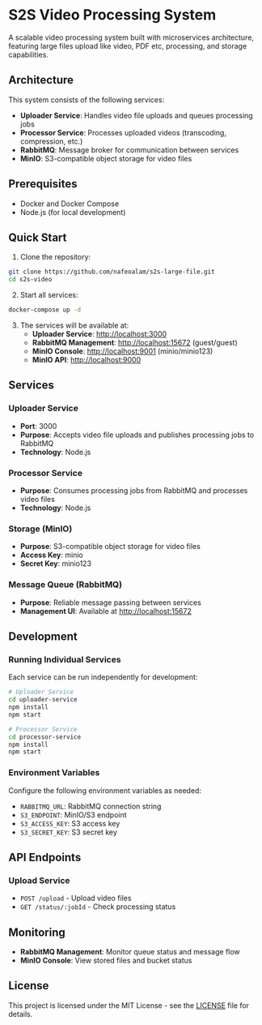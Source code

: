 # S2S Video Processing System

A scalable video processing system built with microservices architecture, featuring large files upload like video, PDF etc, processing, and storage capabilities.

## Architecture

This system consists of the following services:

- **Uploader Service**: Handles video file uploads and queues processing jobs
- **Processor Service**: Processes uploaded videos (transcoding, compression, etc.)
- **RabbitMQ**: Message broker for communication between services
- **MinIO**: S3-compatible object storage for video files

## Prerequisites

- Docker and Docker Compose
- Node.js (for local development)

## Quick Start

1. Clone the repository:

```bash
git clone https://github.com/nafeoalam/s2s-large-file.git
cd s2s-video
```

2. Start all services:

```bash
docker-compose up -d
```

3. The services will be available at:
   - **Uploader Service**: <http://localhost:3000>
   - **RabbitMQ Management**: <http://localhost:15672> (guest/guest)
   - **MinIO Console**: <http://localhost:9001> (minio/minio123)
   - **MinIO API**: <http://localhost:9000>

## Services

### Uploader Service

- **Port**: 3000
- **Purpose**: Accepts video file uploads and publishes processing jobs to RabbitMQ
- **Technology**: Node.js

### Processor Service

- **Purpose**: Consumes processing jobs from RabbitMQ and processes video files
- **Technology**: Node.js

### Storage (MinIO)

- **Purpose**: S3-compatible object storage for video files
- **Access Key**: minio
- **Secret Key**: minio123

### Message Queue (RabbitMQ)

- **Purpose**: Reliable message passing between services
- **Management UI**: Available at <http://localhost:15672>

## Development

### Running Individual Services

Each service can be run independently for development:

```bash
# Uploader Service
cd uploader-service
npm install
npm start

# Processor Service
cd processor-service
npm install
npm start
```

### Environment Variables

Configure the following environment variables as needed:

- `RABBITMQ_URL`: RabbitMQ connection string
- `S3_ENDPOINT`: MinIO/S3 endpoint
- `S3_ACCESS_KEY`: S3 access key
- `S3_SECRET_KEY`: S3 secret key

## API Endpoints

### Upload Service

- `POST /upload` - Upload video files
- `GET /status/:jobId` - Check processing status

## Monitoring

- **RabbitMQ Management**: Monitor queue status and message flow
- **MinIO Console**: View stored files and bucket status

## License

This project is licensed under the MIT License - see the [LICENSE](LICENSE) file for details.

